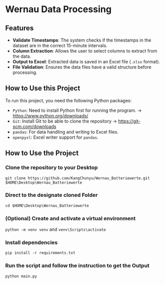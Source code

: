 # Wernau Data Processing

## Features

- **Validate Timestamps**: The system checks if the timestamps in the dataset are in the correct 15-minute intervals.
- **Column Extraction**: Allows the user to select columns to extract from the data.
- **Output to Excel**: Extracted data is saved in an Excel file (`.xlsx` format).
- **File Validation**: Ensures the data files have a valid structure before processing.

## How to Use this Project

To run this project, you need the following Python packages:

- `Python`: Need to install Python first for running the program. -> https://www.python.org/downloads/
- `Git`: Install Git to be able to clone the repository -> https://git-scm.com/downloads
- `pandas`: For data handling and writing to Excel files.
- `openpyxl`: Excel writer support for `pandas`.

## How to Use the Project

### Clone the repository to your Desktop
`git clone https://github.com/KangChunyu/Wernau_Batteriewerte.git $HOME\Desktop\Wernau_Batteriewerte`

### Direct to the designate cloned Folder 
`cd $HOME\Desktop\Wernau_Batteriewerte`

### (Optional) Create and activate a virtual environment
`python -m venv venv` 
and
`venv\Scripts\activate`

### Install dependencies
`pip install -r requirements.txt`

### Run the script and follow the instruction to get the Output
`python main.py`
